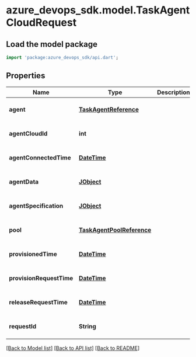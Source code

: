 # azure_devops_sdk.model.TaskAgentCloudRequest

## Load the model package
```dart
import 'package:azure_devops_sdk/api.dart';
```

## Properties
Name | Type | Description | Notes
------------ | ------------- | ------------- | -------------
**agent** | [**TaskAgentReference**](TaskAgentReference.md) |  | [optional] [default to null]
**agentCloudId** | **int** |  | [optional] [default to null]
**agentConnectedTime** | [**DateTime**](DateTime.md) |  | [optional] [default to null]
**agentData** | [**JObject**](JObject.md) |  | [optional] [default to null]
**agentSpecification** | [**JObject**](JObject.md) |  | [optional] [default to null]
**pool** | [**TaskAgentPoolReference**](TaskAgentPoolReference.md) |  | [optional] [default to null]
**provisionedTime** | [**DateTime**](DateTime.md) |  | [optional] [default to null]
**provisionRequestTime** | [**DateTime**](DateTime.md) |  | [optional] [default to null]
**releaseRequestTime** | [**DateTime**](DateTime.md) |  | [optional] [default to null]
**requestId** | **String** |  | [optional] [default to null]

[[Back to Model list]](../README.md#documentation-for-models) [[Back to API list]](../README.md#documentation-for-api-endpoints) [[Back to README]](../README.md)


